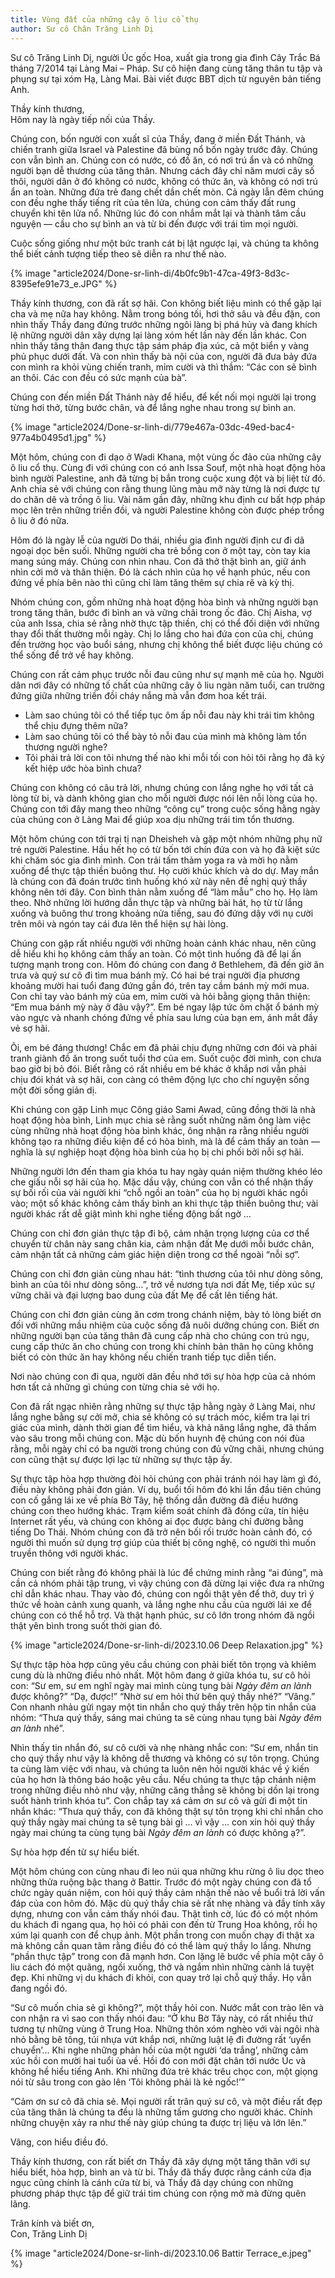 ```yaml
---
title: Vùng đất của những cây ô liu cổ thụ
author: Sư cô Chân Trăng Linh Dị
---
```


<div class="editors-preface"><p>Sư cô Trăng Linh Dị, người Úc gốc Hoa, xuất gia trong gia đình Cây Trắc Bá tháng 7/2014 tại Làng Mai – Pháp. Sư cô hiện đang cùng tăng thân tu tập và phụng sự tại xóm Hạ, Làng Mai. Bài viết được BBT dịch từ nguyên bản tiếng Anh.</p></div>

<div class="removeIndentInFollowingElem"></div>

Thầy kính thương,<br/>Hôm nay là ngày tiếp nối của Thầy.

Chúng con, bốn người con xuất sĩ của Thầy, đang ở miền Đất Thánh, và chiến tranh giữa Israel và Palestine đã bùng nổ bốn ngày trước đây. Chúng con vẫn bình an. Chúng con có nước, có đồ ăn, có nơi trú ẩn và có những người bạn dễ thương của tăng thân. Nhưng cách đây chỉ năm mươi cây số thôi, người dân ở đó không có nước, không có thức ăn, và không có nơi trú ẩn an toàn. Những đứa trẻ đang chết dần chết mòn. Cả ngày lẫn đêm chúng con đều nghe thấy tiếng rít của tên lửa, chúng con cảm thấy đất rung chuyển khi tên lửa nổ. Những lúc đó con nhắm mắt lại và thành tâm cầu nguyện — cầu cho sự bình an và từ bi đến được với trái tim mọi người.

Cuộc sống giống như một bức tranh cát bị lật ngược lại, và chúng ta không thể biết cảnh tượng tiếp theo sẽ diễn ra như thế nào.

{% image "article2024/Done-sr-linh-di/4b0fc9b1-47ca-49f3-8d3c-8395efe91e73_e.JPG" %}

Thầy kính thương, con đã rất sợ hãi. Con không biết liệu mình có thể gặp lại cha và mẹ nữa hay không. Nằm trong bóng tối, hơi thở sâu và đều đặn, con nhìn thấy Thầy đang đứng trước những ngôi làng bị phá hủy và đang khích lệ những người dân xây dựng lại làng xóm hết lần này đến lần khác. Con nhìn thấy tăng thân đang thực tập sám pháp địa xúc, cả một biển y vàng phủ phục dưới đất. Và con nhìn thấy bà nội của con, người đã đưa bảy đứa con mình ra khỏi vùng chiến tranh, mỉm cười và thì thầm: “Các con sẽ bình an thôi. Các con đều có sức mạnh của bà”.

Chúng con đến miền Đất Thánh này để hiểu, để kết nối mọi người lại trong từng hơi thở, từng bước chân, và để lắng nghe nhau trong sự bình an.

{% image "article2024/Done-sr-linh-di/779e467a-03dc-49ed-bac4-977a4b0495d1.jpg" %}

Một hôm, chúng con đi dạo ở Wadi Khana, một vùng ốc đảo của những cây ô liu cổ thụ. Cùng đi với chúng con có anh Issa Souf, một nhà hoạt động hòa bình người Palestine, anh đã từng bị bắn trong cuộc xung đột và bị liệt từ đó. Anh chia sẻ với chúng con rằng thung lũng màu mỡ này từng là nơi được tự do chăn dê và trồng ô liu. Vài năm gần đây, những khu định cư bất hợp pháp mọc lên trên những triền đồi, và người Palestine không còn được phép trồng ô liu ở đó nữa.

Hôm đó là ngày lễ của người Do thái, nhiều gia đình người định cư đi dã ngoại dọc bên suối. Những người cha trẻ bồng con ở một tay, còn tay kia mang súng máy. Chúng con nhìn nhau. Con đã thở thật bình an, giữ ánh nhìn cởi mở và thân thiện. Đó là cách nhìn của họ về hạnh phúc, nếu con đứng về phía bên nào thì cũng chỉ làm tăng thêm sự chia rẽ và kỳ thị.

Nhóm chúng con, gồm những nhà hoạt động hòa bình và những người bạn trong tăng thân, bước đi bình an và vững chãi trong ốc đảo. Chị Aisha, vợ của anh Issa, chia sẻ rằng nhờ thực tập thiền, chị có thể đối diện với những thay đổi thất thường mỗi ngày. Chị lo lắng cho hai đứa con của chị, chúng đến trường học vào buổi sáng, nhưng chị không thể biết được liệu chúng có thể sống để trở về hay không.

Chúng con rất cảm phục trước nỗi đau cũng như sự mạnh mẽ của họ. Người dân nơi đây có những tố chất của những cây ô liu ngàn năm tuổi, can trường đứng giữa những triền đồi cháy nắng mà vẫn đơm hoa kết trái.

 - Làm sao chúng tôi có thể tiếp tục ôm ấp nỗi đau này khi trái tim không thể chịu đựng thêm nữa?
 - Làm sao chúng tôi có thể bày tỏ nỗi đau của mình mà không làm tổn thương người nghe?
 - Tôi phải trả lời con tôi nhưng thế nào khi mỗi tối con hỏi tôi rằng họ đã ký kết hiệp ước hòa bình chưa?

Chúng con không có câu trả lời, nhưng chúng con lắng nghe họ với tất cả lòng từ bi, và dành không gian cho mỗi người được nói lên nỗi lòng của họ. Chúng con tới đây mang theo những “công cụ” trong cuộc sống hằng ngày của chúng con ở Làng Mai để giúp xoa dịu những trái tim tổn thương.

Một hôm chúng con tới trại tị nạn Dheisheh và gặp một nhóm những phụ nữ trẻ người Palestine. Hầu hết họ có từ bốn tới chín đứa con và họ đã kiệt sức khi chăm sóc gia đình mình. Con trải tấm thảm yoga ra và mời họ nằm xuống để thực tập thiền buông thư. Họ cười khúc khích và do dự. May mắn là chúng con đã đoán trước tình huống khó xử này nên đề nghị quý thầy không nên tới đây. Con bình thản nằm xuống để “làm mẫu” cho họ. Họ làm theo. Nhờ những lời hướng dẫn thực tập và những bài hát, họ từ từ lắng xuống và buông thư trong khoảng nửa tiếng, sau đó đứng dậy với nụ cười trên môi và ngón tay cái đưa lên thể hiện sự hài lòng.

Chúng con gặp rất nhiều người với những hoàn cảnh khác nhau, nên cũng dễ hiểu khi họ không cảm thấy an toàn. Có một tình huống đã để lại ấn tượng mạnh trong con. Hôm đó chúng con đang ở Bethlehem, đã đến giờ ăn trưa và quý sư cô đi tìm mua bánh mỳ. Có hai bé trai người địa phương khoảng mười hai tuổi đang đứng gần đó, trên tay cầm bánh mỳ mới mua. Con chỉ tay vào bánh mỳ của em, mỉm cười và hỏi bằng giọng thân thiện: “Em mua bánh mỳ này ở đâu vậy?”. Em bé ngay lập tức ôm chặt ổ bánh mỳ vào ngực và nhanh chóng đứng về phía sau lưng của bạn em, ánh mắt đầy vẻ sợ hãi.

Ôi, em bé đáng thương! Chắc em đã phải chịu đựng những cơn đói và phải tranh giành đồ ăn trong suốt tuổi thơ của em. Suốt cuộc đời mình, con chưa bao giờ bị bỏ đói. Biết rằng có rất nhiều em bé khác ở khắp nơi vẫn phải chịu đói khát và sợ hãi, con càng có thêm động lực cho chí nguyện sống một đời sống giản dị.

Khi chúng con gặp Linh mục Công giáo Sami Awad, cũng đồng thời là nhà hoạt động hòa bình, Linh mục chia sẻ rằng suốt những năm ông làm việc cùng những nhà hoạt động hòa bình khác, ông nhận ra rằng nhiều người không tạo ra những điều kiện để có hòa bình, mà là để cảm thấy an toàn — nghĩa là sự nghiệp hoạt động hòa bình của họ bị chi phối bởi nỗi sợ hãi.

Những người lớn đến tham gia khóa tu hay ngày quán niệm thường khéo léo che giấu nỗi sợ hãi của họ. Mặc dầu vậy, chúng con vẫn có thể nhận thấy sự bối rối của vài người khi “chỗ ngồi an toàn” của họ bị người khác ngồi vào; một số khác không cảm thấy bình an khi thực tập thiền buông thư; vài người khác rất dễ giật mình khi nghe tiếng động bất ngờ …

Chúng con chỉ đơn giản thực tập đi bộ, cảm nhận trọng lượng của cơ thể chuyển từ chân này sang chân kia, cảm nhận đất Mẹ dưới mỗi bước chân, cảm nhận tất cả những cảm giác hiện diện trong cơ thể ngoài “nỗi sợ”.

Chúng con chỉ đơn giản cùng nhau hát: “tình thương của tôi như dòng sông, bình an của tôi như dòng sông…”, trở về nương tựa nơi đất Mẹ, tiếp xúc sự vững chãi và đại lượng bao dung của đất Mẹ để cất lên tiếng hát.

Chúng con chỉ đơn giản cùng ăn cơm trong chánh niệm, bày tỏ lòng biết ơn đối với những mầu nhiệm của cuộc sống đã nuôi dưỡng chúng con. Biết ơn những người bạn của tăng thân đã cung cấp nhà cho chúng con trú ngụ, cung cấp thức ăn cho chúng con trong khi chính bản thân họ cũng không biết có còn thức ăn hay không nếu chiến tranh tiếp tục diễn tiến.

Nơi nào chúng con đi qua, người dân đều nhớ tới sự hòa hợp của cả nhóm hơn tất cả những gì chúng con từng chia sẻ với họ.

Con đã rất ngạc nhiên rằng những sự thực tập hằng ngày ở Làng Mai, như lắng nghe bằng sự cởi mở, chia sẻ không có sự trách móc, kiểm tra lại tri giác của mình, dành thời gian để tìm hiểu, và khả năng lắng nghe, đã thấm vào sâu trong mỗi chúng con. Mặc dù bốn huynh đệ chúng con nói đùa rằng, mỗi ngày chỉ có ba người trong chúng con đủ vững chãi, nhưng chúng con cũng thật sự được lợi lạc từ những sự thực tập ấy.

Sự thực tập hòa hợp thường đòi hỏi chúng con phải tránh nói hay làm gì đó, điều này không phải đơn giản. Ví dụ, buổi tối hôm đó khi lần đầu tiên chúng con cố gắng lái xe về phía Bờ Tây, hệ thống dẫn đường đã điều hướng chúng con theo hướng khác. Trạm kiểm soát chính đã đóng cửa, tín hiệu Internet rất yếu, và chúng con không ai đọc được bảng chỉ đường bằng tiếng Do Thái. Nhóm chúng con đã trở nên bối rối trước hoàn cảnh đó, có người thì muốn sử dụng trợ giúp của thiết bị công nghệ, có người thì muốn truyền thông với người khác.

Chúng con biết rằng đó không phải là lúc để chứng minh rằng “ai đúng”, mà cần cả nhóm phải tập trung, vì vậy chúng con đã dừng lại việc đưa ra những chỉ dẫn khác nhau. Thay vào đó, chúng con ngồi thật yên để thở, duy trì ý thức về hoàn cảnh xung quanh, và lắng nghe nhu cầu của người lái xe để chúng con có thể hỗ trợ. Và thật hạnh phúc, sư cô lớn trong nhóm đã ngồi thật yên bình trong suốt thời gian đó.

{% image "article2024/Done-sr-linh-di/2023.10.06 Deep Relaxation.jpg" %}

Sự thực tập hòa hợp cũng yêu cầu chúng con phải biết tôn trọng và khiêm cung dù là những điều nhỏ nhất. Một hôm đang ở giữa khóa tu, sư cô hỏi con: “Sư em, sư em nghĩ ngày mai mình cùng tụng bài *Ngày đêm an lành* được không?” “Dạ, được!” “Nhờ sư em hỏi thử bên quý thầy nhé?” “Vâng.” Con nhanh nhảu gửi ngay một tin nhắn cho quý thầy trên hộp tin nhắn của nhóm: “Thưa quý thầy, sáng mai chúng ta sẽ cùng nhau tụng bài *Ngày đêm an lành* nhé”.

Nhìn thấy tin nhắn đó, sư cô cười và nhẹ nhàng nhắc con: “Sư em, nhắn tin cho quý thầy như vậy là không dễ thương và không có sự tôn trọng. Chúng ta cùng làm việc với nhau, và chúng ta luôn nên hỏi người khác về ý kiến của họ hơn là thông báo hoặc yêu cầu. Nếu chúng ta thực tập chánh niệm trong những điều nhỏ như vậy, những căng thẳng sẽ không bị dồn lại trong suốt hành trình khóa tu”. Con chắp tay xá cảm ơn sư cô và gửi đi một tin nhắn khác: “Thưa quý thầy, con đã không thật sự tôn trọng khi chỉ nhắn cho quý thầy ngày mai chúng ta sẽ tụng bài gì … vì vậy … con xin hỏi quý thầy ngày mai chúng ta cùng tụng bài *Ngày đêm an lành* có được không ạ?”.

Sự hòa hợp đến từ sự hiểu biết.

Một hôm chúng con cùng nhau đi leo núi qua những khu rừng ô liu dọc theo những thửa ruộng bậc thang ở Battir. Trước đó một ngày chúng con đã tổ chức ngày quán niệm, con hỏi quý thầy cảm nhận thế nào về buổi trả lời vấn đáp của con hôm đó. Mặc dù quý thầy chia sẻ rất nhẹ nhàng và đầy tính xây dựng, nhưng con vẫn cảm thấy nhói đau. Thật tình cờ, lúc đó có một nhóm du khách đi ngang qua, họ hỏi có phải con đến từ Trung Hoa không, rồi họ xúm lại quanh con để chụp ảnh. Một phần trong con muốn chạy đi thật xa mà không cần quan tâm rằng điều đó có thể làm quý thầy lo lắng. Nhưng “phần thực tập” trong con đã mạnh hơn. Con lặng lẽ bước về phía một cây ô liu cách đó một quãng, ngồi xuống, thở và ngắm nhìn những cành lá tuyệt đẹp. Khi những vị du khách đi khỏi, con quay trở lại chỗ quý thầy. Họ vẫn đang ngồi đó.

“Sư cô muốn chia sẻ gì không?”, một thầy hỏi con. Nước mắt con trào lên và con nhận ra vì sao con thấy nhói đau: “Ở khu Bờ Tây này, có rất nhiều thứ tương tự những vùng ở Trung Hoa. Những thôn xóm nghèo với vài ngôi nhà nhỏ bằng bê tông, túi nhựa vứt khắp nơi, những luật lệ đi đường rất ‘uyển chuyển’… Khi nghe những phản hồi của một người ‘da trắng’, những cảm xúc hồi con mười hai tuổi ùa về. Hồi đó con mới đặt chân tới nước Úc và không hề hiểu tiếng Anh. Khi những đứa trẻ khác trêu chọc con, một giọng nói từ sâu trong con gào lên ‘Tôi không phải là kẻ ngốc!’”

“Cảm ơn sư cô đã chia sẻ. Mọi người rất trân quý sư cô, và một điều rất đẹp của tăng thân là chúng ta đều là những tấm gương cho người khác. Chính những chuyện xảy ra như thế này giúp chúng ta được trị liệu và lớn lên.”

Vâng, con hiểu điều đó.

Thầy kính thương, con rất biết ơn Thầy đã xây dựng một tăng thân với sự hiểu biết, hòa hợp, bình an và từ bi. Thầy đã thấy được rằng cánh cửa địa ngục cũng chính là cánh cửa từ bi, và Thầy đã dạy chúng con những phương pháp thực tập để giữ trái tim chúng con rộng mở mà đừng quên lãng.

<p class="signoff"><span class="signoff-lvl-1">Trân kính và biết ơn,</span><br/>
<span class="signoff-lvl-2">Con, Trăng Linh Dị</span></p>

<div class="article-end"></span>

{% image "article2024/Done-sr-linh-di/2023.10.06 Battir Terrace_e.jpeg" %}
